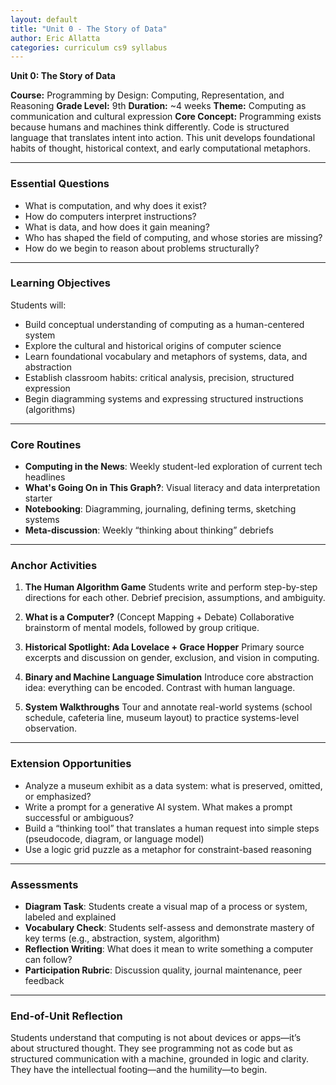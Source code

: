 ```yaml
---
layout: default
title: "Unit 0 - The Story of Data"
author: Eric Allatta
categories: curriculum cs9 syllabus
---
```



**Unit 0: The Story of Data**

**Course:** Programming by Design: Computing, Representation, and Reasoning
**Grade Level:** 9th
**Duration:** \~4 weeks
**Theme:** Computing as communication and cultural expression
**Core Concept:** Programming exists because humans and machines think differently. Code is structured language that translates intent into action. This unit develops foundational habits of thought, historical context, and early computational metaphors.

---

### Essential Questions

* What is computation, and why does it exist?
* How do computers interpret instructions?
* What is data, and how does it gain meaning?
* Who has shaped the field of computing, and whose stories are missing?
* How do we begin to reason about problems structurally?

---

### Learning Objectives

Students will:

* Build conceptual understanding of computing as a human-centered system
* Explore the cultural and historical origins of computer science
* Learn foundational vocabulary and metaphors of systems, data, and abstraction
* Establish classroom habits: critical analysis, precision, structured expression
* Begin diagramming systems and expressing structured instructions (algorithms)

---

### Core Routines

* **Computing in the News**: Weekly student-led exploration of current tech headlines
* **What's Going On in This Graph?**: Visual literacy and data interpretation starter
* **Notebooking**: Diagramming, journaling, defining terms, sketching systems
* **Meta-discussion**: Weekly “thinking about thinking” debriefs

---

### Anchor Activities

1. **The Human Algorithm Game**
   Students write and perform step-by-step directions for each other. Debrief precision, assumptions, and ambiguity.

2. **What is a Computer?** (Concept Mapping + Debate)
   Collaborative brainstorm of mental models, followed by group critique.

3. **Historical Spotlight: Ada Lovelace + Grace Hopper**
   Primary source excerpts and discussion on gender, exclusion, and vision in computing.

4. **Binary and Machine Language Simulation**
   Introduce core abstraction idea: everything can be encoded. Contrast with human language.

5. **System Walkthroughs**
   Tour and annotate real-world systems (school schedule, cafeteria line, museum layout) to practice systems-level observation.

---

### Extension Opportunities

* Analyze a museum exhibit as a data system: what is preserved, omitted, or emphasized?
* Write a prompt for a generative AI system. What makes a prompt successful or ambiguous?
* Build a “thinking tool” that translates a human request into simple steps (pseudocode, diagram, or language model)
* Use a logic grid puzzle as a metaphor for constraint-based reasoning

---

### Assessments

* **Diagram Task**: Students create a visual map of a process or system, labeled and explained
* **Vocabulary Check**: Students self-assess and demonstrate mastery of key terms (e.g., abstraction, system, algorithm)
* **Reflection Writing**: What does it mean to write something a computer can follow?
* **Participation Rubric**: Discussion quality, journal maintenance, peer feedback

---

### End-of-Unit Reflection

Students understand that computing is not about devices or apps—it’s about structured thought. They see programming not as code but as structured communication with a machine, grounded in logic and clarity. They have the intellectual footing—and the humility—to begin.
